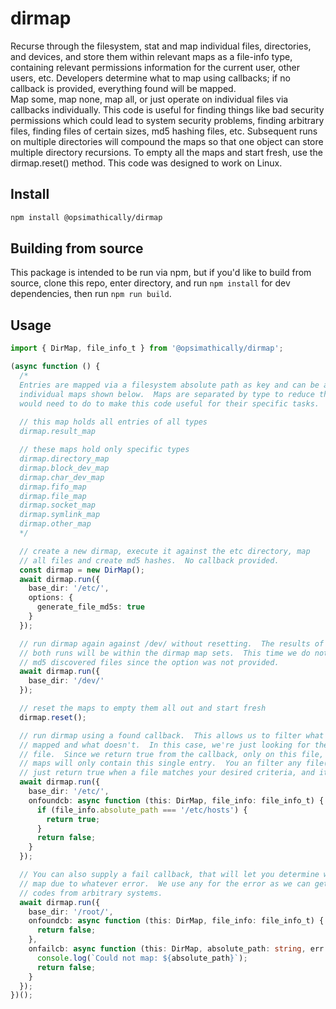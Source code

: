 # dirmap

Recurse through the filesystem, stat and map individual files, directories, and devices, and store them within
relevant maps as a file-info type, containing relevant permissions information for the current user, other users,
etc. Developers determine what to map using callbacks; if no callback is provided, everything found will be mapped.  
Map some, map none, map all, or just operate on individual files via callbacks individually. This code is useful for
finding things like bad security permissions which could lead to system security problems, finding arbitrary files,
finding files of certain sizes, md5 hashing files, etc. Subsequent runs on multiple directories will compound the
maps so that one object can store multiple directory recursions. To empty all the maps and start fresh, use the
dirmap.reset() method. This code was designed to work on Linux.

## Install

```bash
npm install @opsimathically/dirmap
```

## Building from source

This package is intended to be run via npm, but if you'd like to build from source,
clone this repo, enter directory, and run `npm install` for dev dependencies, then run
`npm run build`.

## Usage

```typescript
import { DirMap, file_info_t } from '@opsimathically/dirmap';

(async function () {
  /*
  Entries are mapped via a filesystem absolute path as key and can be accessed via
  individual maps shown below.  Maps are separated by type to reduce the work a developer
  would need to do to make this code useful for their specific tasks.
  
  // this map holds all entries of all types
  dirmap.result_map

  // these maps hold only specific types
  dirmap.directory_map
  dirmap.block_dev_map
  dirmap.char_dev_map
  dirmap.fifo_map
  dirmap.file_map
  dirmap.socket_map
  dirmap.symlink_map
  dirmap.other_map
  */

  // create a new dirmap, execute it against the etc directory, map
  // all files and create md5 hashes.  No callback provided.
  const dirmap = new DirMap();
  await dirmap.run({
    base_dir: '/etc/',
    options: {
      generate_file_md5s: true
    }
  });

  // run dirmap again against /dev/ without resetting.  The results of
  // both runs will be within the dirmap map sets.  This time we do not
  // md5 discovered files since the option was not provided.
  await dirmap.run({
    base_dir: '/dev/'
  });

  // reset the maps to empty them all out and start fresh
  dirmap.reset();

  // run dirmap using a found callback.  This allows us to filter what gets
  // mapped and what doesn't.  In this case, we're just looking for the /etc/hosts
  // file.  Since we return true from the callback, only on this file, all of our
  // maps will only contain this single entry.  You an filter any file(s) you'd like,
  // just return true when a file matches your desired criteria, and it will be mapped.
  await dirmap.run({
    base_dir: '/etc/',
    onfoundcb: async function (this: DirMap, file_info: file_info_t) {
      if (file_info.absolute_path === '/etc/hosts') {
        return true;
      }
      return false;
    }
  });

  // You can also supply a fail callback, that will let you determine what failed to
  // map due to whatever error.  We use any for the error as we can get arbitrary error
  // codes from arbitrary systems.
  await dirmap.run({
    base_dir: '/root/',
    onfoundcb: async function (this: DirMap, file_info: file_info_t) {
      return false;
    },
    onfailcb: async function (this: DirMap, absolute_path: string, err: any) {
      console.log(`Could not map: ${absolute_path}`);
      return false;
    }
  });
})();
```
